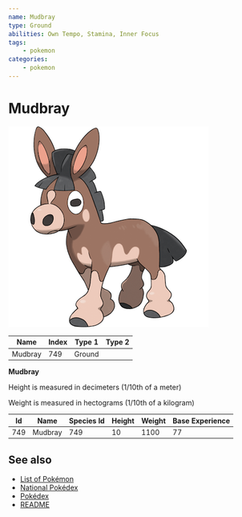 ```yaml
---
name: Mudbray
type: Ground
abilities: Own Tempo, Stamina, Inner Focus
tags:
    - pokemon
categories:
    - pokemon
---
```


# Mudbray


![Mudbray](images/749.png)

| **Name** | **Index** | **Type 1** | **Type 2** |
|----|----|----|----|
| Mudbray | 749 | Ground  |  |

**Mudbray** 


Height is measured in decimeters (1/10th of a meter)

Weight is measured in hectograms (1/10th of a kilogram)

| **Id** | **Name** | **Species Id** | **Height** | **Weight** | **Base Experience** |
|--------|----------|----------------|------------|------------|---------------------|
| 749 | Mudbray | 749 | 10 | 1100 | 77 |


## See also

- [List of Pokémon](../pokemon.md)
- [National Pokédex](../national_pokedex.md)
- [Pokédex](../pokedex.md)
- [README](../README.md)

